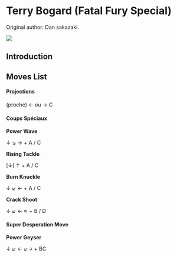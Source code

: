 # Terry Bogard (Fatal Fury Special)

Original author: Dan sakazaki.

![](/images/Ffspterry.PNG)  

## Introduction

## Moves List

#### Projections

(proche) ← ou → C

#### Coups Spéciaux

**Power Wave**

↓ ↘ → + A / C

**Rising Tackle**

\[↓\] ↑ + A / C

**Burn Knuckle**

↓ ↙ ← + A / C

**Crack Shoot**

↓ ↙ ← ↖ + B / D

#### Super Desperation Move

**Power Geyser**

↓ ↙ ← ↙→ + BC
